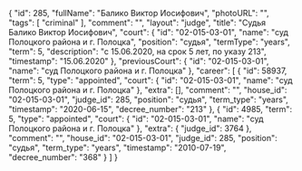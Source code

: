 {
    "id": 285,
    "fullName": "Балико Виктор Иосифович",
    "photoURL": "",
    "tags": [
        "criminal"
    ],
    "comment": "",
    "layout": "judge",
    "title": "Судья Балико Виктор Иосифович",
    "court": {
        "id": "02-015-03-01",
        "name": "суд Полоцкого района и г. Полоцка",
        "position": "судья",
        "termType": "years",
        "term": 5,
        "description": "c 15.06.2020, на срок 5 лет, по указу 213",
        "timestamp": "15.06.2020"
    },
    "previousCourt": {
        "id": "02-015-03-01",
        "name": "суд Полоцкого района и г. Полоцка"
    },
    "career": [
        {
            "id": 58937,
            "term": 5,
            "type": "appointed",
            "court": {
                "id": "02-015-03-01",
                "name": "суд Полоцкого района и г. Полоцка"
            },
            "extra": [],
            "comment": "",
            "house_id": "02-015-03-01",
            "judge_id": 285,
            "position": "судья",
            "term_type": "years",
            "timestamp": "2020-06-15",
            "decree_number": "213"
        },
        {
            "id": 4985,
            "term": 5,
            "type": "appointed",
            "court": {
                "id": "02-015-03-01",
                "name": "суд Полоцкого района и г. Полоцка"
            },
            "extra": {
                "judge_id": 3764
            },
            "comment": "",
            "house_id": "02-015-03-01",
            "judge_id": 285,
            "position": "судья",
            "term_type": "years",
            "timestamp": "2010-07-19",
            "decree_number": "368"
        }
    ]
}